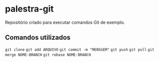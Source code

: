 # palestra-git

Repositório criado para executar comandos Git de exemplo.

## Comandos utilizados

`git clone`
`git add ARQUIVO`
`git commit -m "MENSGEM"`
`git push`
`git pull`
`git merge NOME-BRANCH`
`git rebase NOME-BRANCH`
